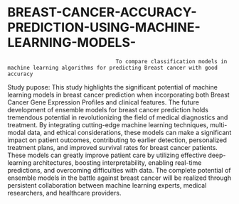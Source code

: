 # BREAST-CANCER-ACCURACY-PREDICTION-USING-MACHINE-LEARNING-MODELS-
                                      To compare classification models in machine learning algorithms for predicting Breast cancer with good accuracy  

Study pupose:
This study highlights the significant potential of machine learning models in breast cancer prediction when incorporating both Breast Cancer Gene Expression Profiles and clinical features. The future development of ensemble models for breast cancer prediction holds tremendous potential in revolutionizing the field of medical diagnostics and treatment. By integrating cutting-edge machine learning techniques, multi-modal data, and ethical considerations, these models can make a significant impact on patient outcomes, contributing to earlier detection, personalized treatment plans, and improved survival rates for breast cancer patients. These models can greatly improve patient care by utilizing effective deep-learning architectures, boosting interpretability, enabling real-time predictions, and overcoming difficulties with data. The complete potential of ensemble models in the battle against breast cancer will be realized through persistent collaboration between machine learning experts, medical researchers, and healthcare providers. 
